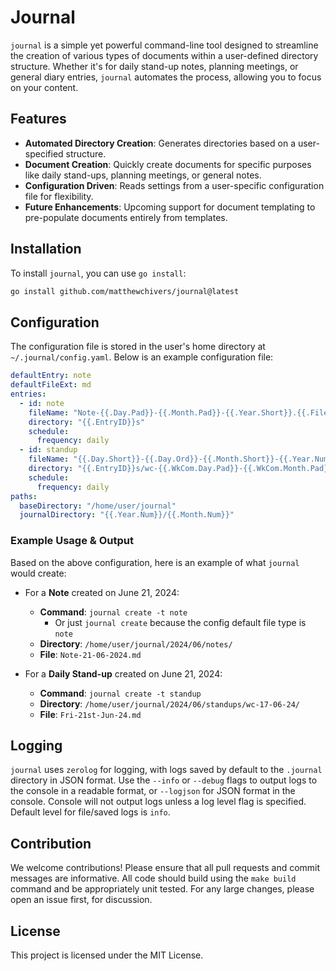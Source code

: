 # Journal

`journal` is a simple yet powerful command-line tool designed to streamline the creation of various types of documents within a user-defined directory structure. Whether it's for daily stand-up notes, planning meetings, or general diary entries, `journal` automates the process, allowing you to focus on your content.

## Features

- **Automated Directory Creation**: Generates directories based on a user-specified structure.
- **Document Creation**: Quickly create documents for specific purposes like daily stand-ups, planning meetings, or general notes.
- **Configuration Driven**: Reads settings from a user-specific configuration file for flexibility.
- **Future Enhancements**: Upcoming support for document templating to pre-populate documents entirely from templates.

## Installation

To install `journal`, you can use `go install`:

```sh
go install github.com/matthewchivers/journal@latest
```

## Configuration

The configuration file is stored in the user's home directory at `~/.journal/config.yaml`. Below is an example configuration file:

```yaml
defaultEntry: note
defaultFileExt: md
entries:
  - id: note
    fileName: "Note-{{.Day.Pad}}-{{.Month.Pad}}-{{.Year.Short}}.{{.FileExt}}"
    directory: "{{.EntryID}}s"
    schedule:
      frequency: daily
  - id: standup
    fileName: "{{.Day.Short}}-{{.Day.Ord}}-{{.Month.Short}}-{{.Year.Num}}.{{.FileExt}}"
    directory: "{{.EntryID}}s/wc-{{.WkCom.Day.Pad}}-{{.WkCom.Month.Pad}}-{{.WkCom.Year.Short}}"
    schedule:
      frequency: daily
paths:
  baseDirectory: "/home/user/journal"
  journalDirectory: "{{.Year.Num}}/{{.Month.Num}}"
```

### Example Usage & Output

Based on the above configuration, here is an example of what `journal` would create:

- For a **Note** created on June 21, 2024:
  - **Command**: `journal create -t note`
    - Or just `journal create` because the config default file type is `note`
  - **Directory**: `/home/user/journal/2024/06/notes/`
  - **File**: `Note-21-06-2024.md`

- For a **Daily Stand-up** created on June 21, 2024:
  - **Command**: `journal create -t standup`
  - **Directory**: `/home/user/journal/2024/06/standups/wc-17-06-24/`
  - **File**: `Fri-21st-Jun-24.md`

## Logging
`journal` uses `zerolog` for logging, with logs saved by default to the `.journal` directory in JSON format. Use the `--info` or `--debug` flags to output logs to the console in a readable format, or `--logjson` for JSON format in the console. Console will not output logs unless a log level flag is specified. Default level for file/saved logs is `info`.

## Contribution

We welcome contributions! Please ensure that all pull requests and commit messages are informative. All code should build using the `make build` command and be appropriately unit tested. For any large changes, please open an issue first, for discussion.

## License

This project is licensed under the MIT License.
